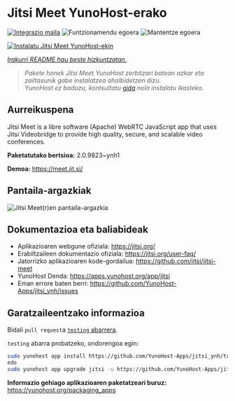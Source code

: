 <!--
Ohart ongi: README hau automatikoki sortu da <https://github.com/YunoHost/apps/tree/master/tools/readme_generator>ri esker
EZ editatu eskuz.
-->

# Jitsi Meet YunoHost-erako

[![Integrazio maila](https://apps.yunohost.org/badge/integration/jitsi)](https://ci-apps.yunohost.org/ci/apps/jitsi/)
![Funtzionamendu egoera](https://apps.yunohost.org/badge/state/jitsi)
![Mantentze egoera](https://apps.yunohost.org/badge/maintained/jitsi)

[![Instalatu Jitsi Meet YunoHost-ekin](https://install-app.yunohost.org/install-with-yunohost.svg)](https://install-app.yunohost.org/?app=jitsi)

*[Irakurri README hau beste hizkuntzatan.](./ALL_README.md)*

> *Pakete honek Jitsi Meet YunoHost zerbitzari batean azkar eta zailtasunik gabe instalatzea ahalbidetzen dizu.*  
> *YunoHost ez baduzu, kontsultatu [gida](https://yunohost.org/install) nola instalatu ikasteko.*

## Aurreikuspena

Jitsi Meet is a libre software (Apache) WebRTC JavaScript app that uses Jitsi Videobridge to provide high quality, secure, and scalable video conferences.

**Paketatutako bertsioa:** 2.0.9823~ynh1

**Demoa:** <https://meet.jit.si/>

## Pantaila-argazkiak

![Jitsi Meet(r)en pantaila-argazkia](./doc/screenshots/screenshot.png)

## Dokumentazioa eta baliabideak

- Aplikazioaren webgune ofiziala: <https://jitsi.org/>
- Erabiltzaileen dokumentazio ofiziala: <https://jitsi.org/user-faq/>
- Jatorrizko aplikazioaren kode-gordailua: <https://github.com/jitsi/jitsi-meet>
- YunoHost Denda: <https://apps.yunohost.org/app/jitsi>
- Eman errore baten berri: <https://github.com/YunoHost-Apps/jitsi_ynh/issues>

## Garatzaileentzako informazioa

Bidali `pull request`a [`testing` abarrera](https://github.com/YunoHost-Apps/jitsi_ynh/tree/testing).

`testing` abarra probatzeko, ondorengoa egin:

```bash
sudo yunohost app install https://github.com/YunoHost-Apps/jitsi_ynh/tree/testing --debug
edo
sudo yunohost app upgrade jitsi -u https://github.com/YunoHost-Apps/jitsi_ynh/tree/testing --debug
```

**Informazio gehiago aplikazioaren paketatzeari buruz:** <https://yunohost.org/packaging_apps>

